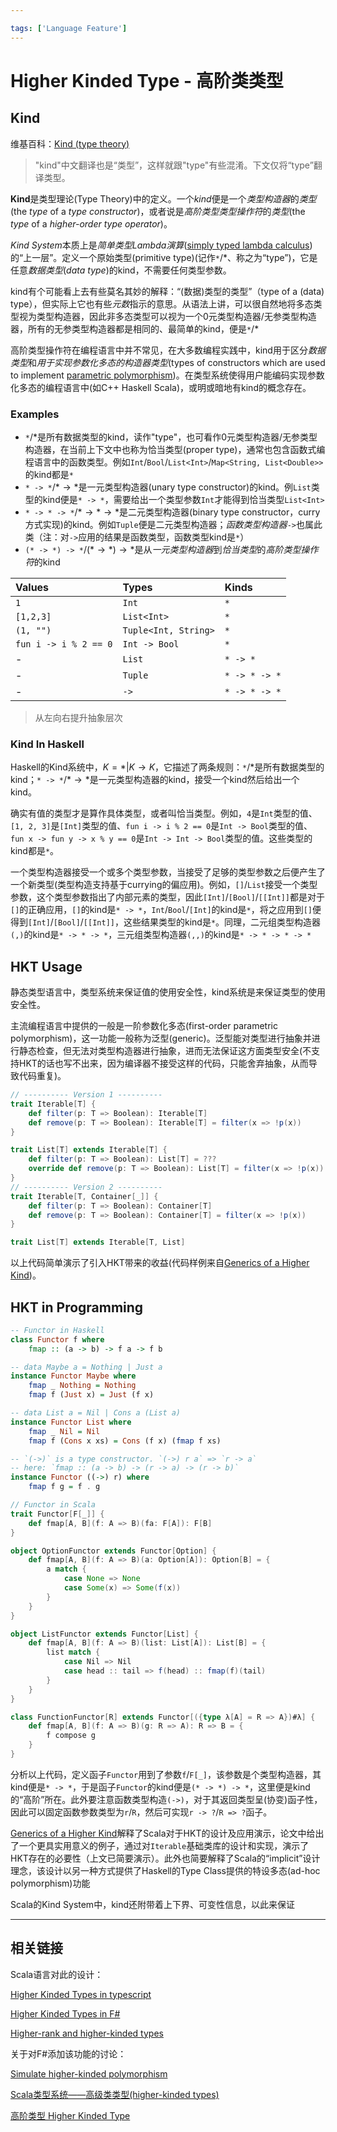 ```yaml
---

tags: ['Language Feature']
---
```


# Higher Kinded Type - 高阶类类型

## Kind

维基百科：[Kind (type theory)](https://en.wikipedia.org/wiki/Kind_(type_theory))

> "kind"中文翻译也是“类型”，这样就跟"type"有些混淆。下文仅将“type”翻译类型。

**Kind**是类型理论(Type Theory)中的定义。一个*kind*便是一个*类型构造器*的*类型*(the *type* of a *type constructor*)，或者说是*高阶类型类型操作符*的*类型*(the *type* of a *higher-order type operator*)。

*Kind System*本质上是*简单类型Lambda演算*([simply typed lambda calculus](https://en.wikipedia.org/wiki/Simply_typed_lambda_calculus))的“上一层”。定义一个原始类型(primitive type)(记作`*`/$*$、称之为“type”)，它是任意*数据类型*(*data type*)的kind，不需要任何类型参数。

kind有个可能看上去有些莫名其妙的解释：“(数据)类型的类型”（type of a (data) type），但实际上它也有些*元数*指示的意思。从语法上讲，可以很自然地将多态类型视为类型构造器，因此非多态类型可以视为一个0元类型构造器/无参类型构造器，所有的无参类型构造器都是相同的、最简单的kind，便是`*`/$*$

高阶类型操作符在编程语言中并不常见，在大多数编程实践中，kind用于区分*数据类型*和*用于实现参数化多态的构造器类型*(types of constructors which are used to implement [parametric polymorphism](https://en.wikipedia.org/wiki/Parametric_polymorphism))。在类型系统使得用户能编码实现参数化多态的编程语言中(如C++ Haskell Scala)，或明或暗地有kind的概念存在。

### Examples

+ `*`/$*$是所有数据类型的kind，读作"type"，也可看作0元类型构造器/无参类型构造器，在当前上下文中也称为恰当类型(proper type)，通常也包含函数式编程语言中的函数类型。例如`Int`/`Bool`/`List<Int>`/`Map<String, List<Double>>`的kind都是`*`
+ `* -> *`/$* \rightarrow *$是一元类型构造器(unary type constructor)的kind。例`List`类型的kind便是`* -> *`，需要给出一个类型参数`Int`才能得到恰当类型`List<Int>`
+ `* -> * -> *`/$* \rightarrow * \rightarrow *$是二元类型构造器(binary type constructor，curry方式实现)的kind。例如`Tuple`便是二元类型构造器；*函数类型构造器*`->`也属此类（注：对`->`应用的结果是函数类型，函数类型kind是`*`）
+ `(* -> *) -> *`/$(* \rightarrow *) \rightarrow *$是从*一元类型构造器*到*恰当类型*的*高阶类型操作符*的kind

| Values | Types | Kinds |
| :- | :- | :- |
| `1` | `Int` | `*` |
| `[1,2,3]` | `List<Int>` | `*` |
| `(1, "")` | `Tuple<Int, String>` | `*` |
| `fun i -> i % 2 == 0` | `Int -> Bool` | `*` |
| - | `List` | `* -> *` |
| - | `Tuple` | `* -> * -> *` |
| - | `->` | `* -> * -> *` |

> 从左向右提升抽象层次

### Kind In Haskell

Haskell的Kind系统中，$K = * | K \rightarrow K$，它描述了两条规则：`*`/$*$是所有数据类型的kind；`* -> *`/$* \rightarrow *$是一元类型构造器的kind，接受一个kind然后给出一个kind。

确实有值的类型才是算作具体类型，或者叫恰当类型。例如，`4`是`Int`类型的值、`[1, 2, 3]`是`[Int]`类型的值、`fun i -> i % 2 == 0`是`Int -> Bool`类型的值、`fun x -> fun y -> x % y == 0`是`Int -> Int -> Bool`类型的值。这些类型的kind都是`*`。

一个类型构造器接受一个或多个类型参数，当接受了足够的类型参数之后便产生了一个新类型(类型构造支持基于currying的偏应用)。例如，`[]`/`List`接受一个类型参数，这个类型参数指出了内部元素的类型，因此`[Int]`/`[Bool]`/`[[Int]]`都是对于`[]`的正确应用，`[]`的kind是`* -> *`，`Int`/`Bool`/`[Int]`的kind是`*`，将之应用到`[]`便得到`[Int]`/`[Bool]`/`[[Int]]`，这些结果类型的kind是`*`。同理，二元组类型构造器`(,)`的kind是`* -> * -> *`，三元组类型构造器`(,,)`的kind是`* -> * -> * -> *`

## HKT Usage

静态类型语言中，类型系统来保证值的使用安全性，kind系统是来保证类型的使用安全性。

主流编程语言中提供的一般是一阶参数化多态(first-order parametric polymorphism)，这一功能一般称为泛型(generic)。泛型能对类型进行抽象并进行静态检查，但无法对类型构造器进行抽象，进而无法保证这方面类型安全(不支持HKT的话也写不出来，因为编译器不接受这样的代码，只能舍弃抽象，从而导致代码重复)。

```scala
// ---------- Version 1 ----------
trait Iterable[T] {
    def filter(p: T => Boolean): Iterable[T]
    def remove(p: T => Boolean): Iterable[T] = filter(x => !p(x))
}

trait List[T] extends Iterable[T] {
    def filter(p: T => Boolean): List[T] = ???
    override def remove(p: T => Boolean): List[T] = filter(x => !p(x))
}
// ---------- Version 2 ----------
trait Iterable[T, Container[_]] {
    def filter(p: T => Boolean): Container[T]
    def remove(p: T => Boolean): Container[T] = filter(x => !p(x))
}

trait List[T] extends Iterable[T, List]
```

以上代码简单演示了引入HKT带来的收益(代码样例来自[Generics of a Higher Kind](https://adriaanm.github.com/files/higher.pdf))。

## HKT in Programming

```haskell
-- Functor in Haskell
class Functor f where
    fmap :: (a -> b) -> f a -> f b

-- data Maybe a = Nothing | Just a
instance Functor Maybe where
    fmap _ Nothing = Nothing
    fmap f (Just x) = Just (f x)

-- data List a = Nil | Cons a (List a)
instance Functor List where
    fmap _ Nil = Nil
    fmap f (Cons x xs) = Cons (f x) (fmap f xs)

-- `(->)` is a type constructor. `(->) r a` => `r -> a`
-- here: `fmap :: (a -> b) -> (r -> a) -> (r -> b)`
instance Functor ((->) r) where
    fmap f g = f . g
```

```scala
// Functor in Scala
trait Functor[F[_]] {
    def fmap[A, B](f: A => B)(fa: F[A]): F[B]
}

object OptionFunctor extends Functor[Option] {
    def fmap[A, B](f: A => B)(a: Option[A]): Option[B] = {
        a match {
            case None => None
            case Some(x) => Some(f(x))
        }
    }
}

object ListFunctor extends Functor[List] {
    def fmap[A, B](f: A => B)(list: List[A]): List[B] = {
        list match {
            case Nil => Nil
            case head :: tail => f(head) :: fmap(f)(tail)
        }
    }
}

class FunctionFunctor[R] extends Functor[({type λ[A] = R => A})#λ] {
    def fmap[A, B](f: A => B)(g: R => A): R => B = {
        f compose g
    }
}
```

分析以上代码，定义函子`Functor`用到了参数`f`/`F[_]`，该参数是个类型构造器，其kind便是`* -> *`，于是函子`Functor`的kind便是`(* -> *) -> *`，这里便是kind的“高阶”所在。此外要注意函数类型构造`(->)`，对于其返回类型呈(协变)函子性，因此可以固定函数参数类型为`r`/`R`，然后可实现`r -> ?`/`R => ?`函子。

[Generics of a Higher Kind](https://adriaanm.github.com/files/higher.pdf)解释了Scala对于HKT的设计及应用演示，论文中给出了一个更具实用意义的例子，通过对`Iterable`基础类库的设计和实现，演示了HKT存在的必要性（上文已简要演示）。此外也简要解释了Scala的“implicit”设计理念，该设计以另一种方式提供了Haskell的Type Class提供的特设多态(ad-hoc polymorphism)功能

Scala的Kind System中，kind还附带着上下界、可变性信息，以此来保证

---

## 相关链接

Scala语言对此的设计：

[Higher Kinded Types in typescript](https://www.thesoftwaresimpleton.com/blog/2018/04/14/higher-kinded-types)

[Higher Kinded Types in F#](https://robkuz.github.io/Higher-kinded-types-in-fsharp-Intro-Part-I/)

[Higher-rank and higher-kinded types](https://www.stephanboyer.com/post/115/higher-rank-and-higher-kinded-types)

关于对F#添加该功能的讨论：

[Simulate higher-kinded polymorphism](https://github.com/fsharp/fslang-suggestions/issues/175)

[Scala类型系统——高级类类型(higher-kinded types)](https://my.oschina.net/Barudisshu/blog/690595)

[高阶类型 Higher Kinded Type](https://zhuanlan.zhihu.com/p/29021140)
